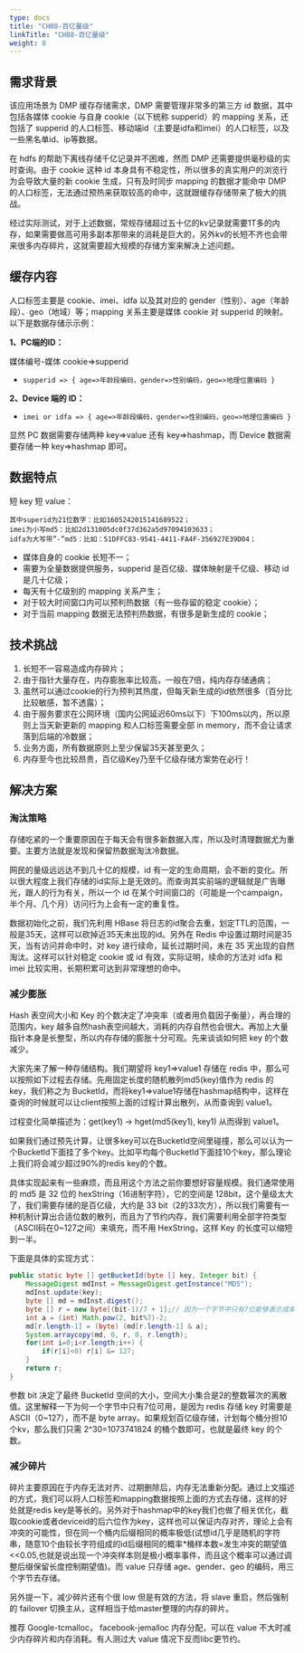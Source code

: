 ```yaml
---
type: docs 
title: "CH08-百亿量级"
linkTitle: "CH08-百亿量级"
weight: 8
---
```


## 需求背景

该应用场景为 DMP 缓存存储需求，DMP 需要管理非常多的第三方 id 数据，其中包括各媒体 cookie 与自身 cookie（以下统称 supperid）的 mapping 关系，还包括了 supperid 的人口标签、移动端id（主要是idfa和imei）的人口标签，以及一些黑名单id、ip等数据。

在 hdfs 的帮助下离线存储千亿记录并不困难，然而 DMP 还需要提供毫秒级的实时查询。由于 cookie 这种 id 本身具有不稳定性，所以很多的真实用户的浏览行为会导致大量的新 cookie 生成，只有及时同步 mapping 的数据才能命中 DMP 的人口标签，无法通过预热来获取较高的命中，这就跟缓存存储带来了极大的挑战。

经过实际测试，对于上述数据，常规存储超过五十亿的kv记录就需要1T多的内存，如果需要做高可用多副本那带来的消耗是巨大的，另外kv的长短不齐也会带来很多内存碎片，这就需要超大规模的存储方案来解决上述问题。

## 缓存内容

人⼝标签主要是 cookie、imei、idfa 以及其对应的 gender（性别）、age（年龄段）、geo（地域）等；mapping 关系主要是媒体 cookie 对 supperid 的映射。以下是数据存储⽰示例：

**1、PC端的ID：**

媒体编号-媒体 cookie=>supperid

- `supperid => { age=>年龄段编码，gender=>性别编码，geo=>地理位置编码 }`

**2、Device 端的 ID：**

- `imei or idfa => { age=>年龄段编码，gender=>性别编码，geo=>地理位置编码 }`

显然 PC 数据需要存储两种 key=>value 还有 key=>hashmap，⽽ Device 数据需要存储一种 key=>hashmap 即可。

## 数据特点

短 key 短 value：

```
其中superid为21位数字：比如1605242015141689522；
imei为小写md5：比如2d131005dc0f37d362a5d97094103633；
idfa为大写带”-”md5：比如：51DFFC83-9541-4411-FA4F-356927E39D04；
```

- 媒体自身的 cookie 长短不一；
- 需要为全量数据提供服务，supperid 是百亿级、媒体映射是千亿级、移动 id 是几十亿级；
- 每天有十亿级别的 mapping 关系产生；
- 对于较大时间窗口内可以预判热数据（有一些存留的稳定 cookie）；
- 对于当前 mapping 数据无法预判热数据，有很多是新生成的 cookie；

## 技术挑战

1. 长短不一容易造成内存碎片；
2. 由于指针大量存在，内存膨胀率比较高，一般在7倍，纯内存存储通病；
3. 虽然可以通过cookie的行为预判其热度，但每天新生成的id依然很多（百分比比较敏感，暂不透露）；
4. 由于服务要求在公网环境（国内公网延迟60ms以下）下100ms以内，所以原则上当天新更新的 mapping 和人口标签需要全部 in memory，而不会让请求落到后端的冷数据；
5. 业务方面，所有数据原则上至少保留35天甚至更久；
6. 内存至今也比较昂贵，百亿级Key乃至千亿级存储方案势在必行！

## 解决方案

### 淘汰策略

存储吃紧的一个重要原因在于每天会有很多新数据入库，所以及时清理数据尤为重要。主要方法就是发现和保留热数据淘汰冷数据。

网民的量级远远达不到几十亿的规模，id 有一定的生命周期，会不断的变化。所以很大程度上我们存储的id实际上是无效的。而查询其实前端的逻辑就是广告曝光，跟人的行为有关，所以一个 id 在某个时间窗口的（可能是一个campaign，半个月、几个月）访问行为上会有一定的重复性。

数据初始化之前，我们先利用 HBase 将日志的id聚合去重，划定TTL的范围，一般是35天，这样可以砍掉近35天未出现的id。另外在 Redis 中设置过期时间是35天，当有访问并命中时，对 key 进行续命，延长过期时间，未在 35 天出现的自然淘汰。这样可以针对稳定 cookie 或 id 有效，实际证明，续命的方法对 idfa 和 imei 比较实用，长期积累可达到非常理想的命中。

### 减少膨胀

Hash 表空间大小和 Key 的个数决定了冲突率（或者用负载因子衡量），再合理的范围内，key 越多自然hash表空间越大，消耗的内存自然也会很大。再加上大量指针本身是长整型，所以内存存储的膨胀十分可观。先来谈谈如何把 key 的个数减少。

大家先来了解一种存储结构。我们期望将 key1=>value1 存储在 redis 中，那么可以按照如下过程去存储。先用固定长度的随机散列md5(key)值作为 redis 的 key，我们称之为 BucketId，而将key1=>value1存储在hashmap结构中，这样在查询的时候就可以让client按照上面的过程计算出散列，从而查询到 value1。

过程变化简单描述为：get(key1) -> hget(md5(key1), key1) 从而得到 value1。

如果我们通过预先计算，让很多key可以在BucketId空间里碰撞，那么可以认为一个BucketId下面挂了多个key。比如平均每个BucketId下面挂10个key，那么理论上我们将会减少超过90%的redis key的个数。

具体实现起来有一些麻烦，而且用这个方法之前你要想好容量规模。我们通常使用的 md5 是 32 位的 hexString（16进制字符），它的空间是 128bit，这个量级太大了，我们需要存储的是百亿级，大约是 33 bit（2的33次方），所以我们需要有一种机制计算出合适位数的散列，而且为了节约内存，我们需要利用全部字符类型（ASCII码在0~127之间）来填充，而不用 HexString，这样 Key 的长度可以缩短到一半。

下面是具体的实现方式：

```java
public static byte [] getBucketId(byte [] key, Integer bit) {
    MessageDigest mdInst = MessageDigest.getInstance("MD5");
    mdInst.update(key);
    byte [] md = mdInst.digest();
    byte [] r = new byte[(bit-1)/7 + 1];// 因为一个字节中只有7位能够表示成单字符，ascii码是7位
    int a = (int) Math.pow(2, bit%7)-2;
    md[r.length-1] = (byte) (md[r.length-1] & a);
    System.arraycopy(md, 0, r, 0, r.length);
    for(int i=0;i<r.length;i++) {
    	if(r[i]<0) r[i] &= 127;    
    }    
    return r;
}
```

参数 bit 决定了最终 BucketId 空间的大小，空间大小集合是2的整数幂次的离散值。这里解释一下为何一个字节中只有7位可用，是因为 redis 存储 key 时需要是 ASCII（0~127），而不是 byte array。如果规划百亿级存储，计划每个桶分担10个kv，那么我们只需 2^30=1073741824 的桶个数即可，也就是最终 key 的个数。

### 减少碎片

碎片主要原因在于内存无法对齐、过期删除后，内存无法重新分配。通过上文描述的方式，我们可以将人口标签和mapping数据按照上面的方式去存储，这样的好处就是redis key是等长的。另外对于hashmap中的key我们也做了相关优化，截取cookie或者deviceid的后六位作为key，这样也可以保证内存对齐，理论上会有冲突的可能性，但在同一个桶内后缀相同的概率极低(试想id几乎是随机的字符串，随意10个由较长字符组成的id后缀相同的概率*桶样本数=发生冲突的期望值<<0.05,也就是说出现一个冲突样本则是极小概率事件，而且这个概率可以通过调整后缀保留长度控制期望值)。而 value 只存储 age、gender、geo 的编码，用三个字节去存储。

另外提一下，减少碎片还有个很 low 但是有效的方法，将 slave 重启，然后强制的 failover 切换主从，这样相当于给master整理的内存的碎片。

推荐 Google-tcmalloc， facebook-jemalloc 内存分配，可以在 value 不大时减少内存碎片和内存消耗。有人测过大 value 情况下反而libc更节约。

